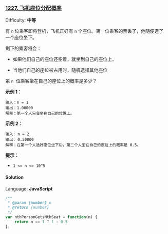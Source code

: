 ### [1227\. 飞机座位分配概率](https://leetcode-cn.com/problems/airplane-seat-assignment-probability/)

Difficulty: **中等**

有 `n` 位乘客即将登机，飞机正好有 `n` 个座位。第一位乘客的票丢了，他随便选了一个座位坐下。

剩下的乘客将会：

- 如果他们自己的座位还空着，就坐到自己的座位上，

- 当他们自己的座位被占用时，随机选择其他座位

第 `n`  位乘客坐在自己的座位上的概率是多少？

**示例 1：**

```
输入：n = 1
输出：1.00000
解释：第一个人只会坐在自己的位置上。
```

**示例 2：**

```
输入: n = 2
输出: 0.50000
解释：在第一个人选好座位坐下后，第二个人坐在自己的座位上的概率是 0.5。
```

**提示：**

- `1 <= n <= 10^5`

#### Solution

Language: **JavaScript**

```javascript
​/**
 * @param {number} n
 * @return {number}
 */
var nthPersonGetsNthSeat = function(n) {
    return n == 1 ? 1 : 0.5
};
```
